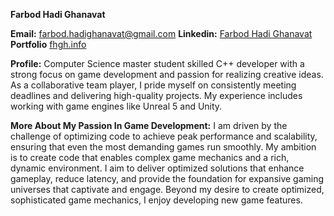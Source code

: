 **Farbod Hadi Ghanavat**

**Email:** farbod.hadighanavat@gmail.com
**Linkedin:** [Farbod Hadi Ghanavat](https://www.linkedin.com/in/farbodhadighanavat/)
**Portfolio** [fhgh.info](https://www.fhgh.info)

**Profile:**
Computer Science master student skilled C++ developer with a strong focus on game development and passion for
realizing creative ideas. As a collaborative team player, I pride myself on consistently meeting
deadlines and delivering high-quality projects. My experience includes working with game
engines like Unreal 5 and Unity.

**More About My Passion In Game Development:**
I am driven by the challenge of optimizing code to achieve peak performance and scalability, ensuring that even the most demanding games run smoothly. My ambition is to create code that enables complex game mechanics and a rich, dynamic environment. I aim to deliver optimized solutions that enhance gameplay, reduce latency, and provide the foundation for expansive gaming universes that captivate and engage. Beyond my desire to create optimized, sophisticated game mechanics, I enjoy developing new game features.


